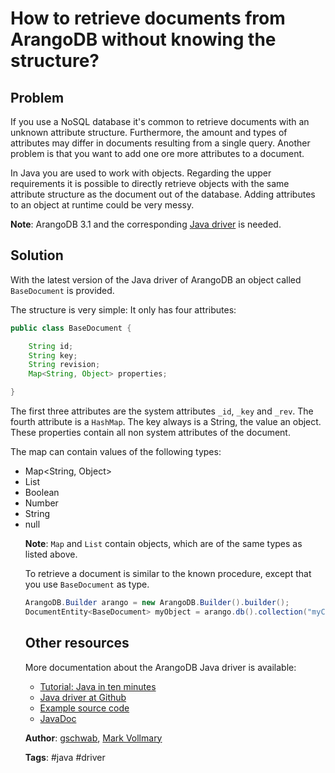 How to retrieve documents from ArangoDB without knowing the structure? 
======================================================================

Problem
-------

If you use a NoSQL database it's common to retrieve documents with an unknown attribute structure. Furthermore, the amount and types of attributes may differ in documents resulting from a single query. Another problem is that you want to add one ore more attributes to a document.
 
In Java you are used to work with objects. Regarding the upper requirements it is possible to directly retrieve objects with the same attribute structure as the document out of the database. Adding attributes to an object at runtime could be very messy.

**Note**: ArangoDB 3.1 and the corresponding [Java driver](https://github.com/arangodb/arangodb-java-driver#supported-versions) is needed.


Solution
--------

With the latest version of the Java driver of ArangoDB an object called `BaseDocument` is provided.

The structure is very simple: It only has four attributes:

```java
public class BaseDocument {

    String id;
    String key;
    String revision;
    Map<String, Object> properties;

}
```

The first three attributes are the system attributes `_id`, `_key` and `_rev`. The fourth attribute is a `HashMap`. The key always is a String, the value an object. These properties contain all non system attributes of the document. 

The map can contain values of the following types:

* Map<String, Object>
* List<Object>
* Boolean
* Number
* String
* null

**Note**: `Map` and `List` contain objects, which are of the same types as listed above.

To retrieve a document is similar to the known procedure, except that you use `BaseDocument` as type.
 
```java
ArangoDB.Builder arango = new ArangoDB.Builder().builder();
DocumentEntity<BaseDocument> myObject = arango.db().collection("myCollection").getDocument("myDocumentKey", BaseDocument.class);
```


Other resources
---------------

More documentation about the ArangoDB Java driver is available:

- [Tutorial: Java in ten minutes](https://www.arangodb.com/tutorials/tutorial-sync-java-driver/)
- [Java driver at Github](https://github.com/arangodb/arangodb-java-driver)
- [Example source code](https://github.com/arangodb/arangodb-java-driver/tree/master/src/test/java/com/arangodb/example)
- [JavaDoc](http://arangodb.github.io/arangodb-java-driver/javadoc-4_1/index.html)

**Author**: [gschwab](https://github.com/gschwab),
[Mark Vollmary](https://github.com/mpv1989)

**Tags**: #java #driver
